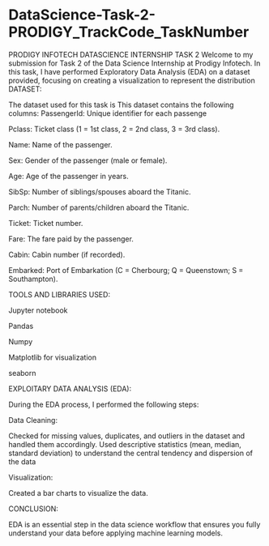 # DataScience-Task-2-PRODIGY_TrackCode_TaskNumber
PRODIGY INFOTECH DATASCIENCE INTERNSHIP TASK 2
Welcome to my submission for Task 2 of the Data Science Internship at Prodigy Infotech. In this task, I have performed Exploratory Data Analysis (EDA) on a dataset provided, focusing on creating a visualization to represent the distribution
DATASET:

The dataset used for this task is
This dataset contains the following columns: PassengerId: Unique identifier for each passenge

Pclass: Ticket class (1 = 1st class, 2 = 2nd class, 3 = 3rd class).

Name: Name of the passenger.

Sex: Gender of the passenger (male or female).

Age: Age of the passenger in years.

SibSp: Number of siblings/spouses aboard the Titanic.

Parch: Number of parents/children aboard the Titanic.

Ticket: Ticket number.

Fare: The fare paid by the passenger.

Cabin: Cabin number (if recorded).

Embarked: Port of Embarkation (C = Cherbourg; Q = Queenstown; S = Southampton).

TOOLS AND LIBRARIES USED:

Jupyter notebook

Pandas

Numpy

Matplotlib for visualization

seaborn 

EXPLOITARY DATA ANALYSIS (EDA):

During the EDA process, I performed the following steps:

Data Cleaning:

Checked for missing values, duplicates, and outliers in the dataset and handled them accordingly. Used descriptive statistics (mean, median, standard deviation) to understand the central tendency and dispersion of the data

Visualization:

Created a bar charts to visualize the data.

CONCLUSION:

EDA is an essential step in the data science workflow that ensures you fully understand your data before applying machine learning models.
